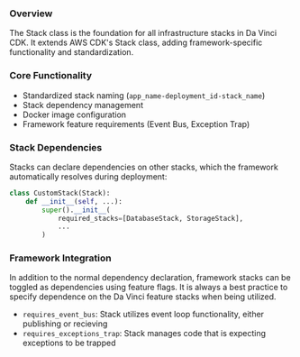 ### Overview
The Stack class is the foundation for all infrastructure stacks in Da Vinci CDK. It extends AWS CDK's Stack
class, adding framework-specific functionality and standardization.

### Core Functionality
- Standardized stack naming (`app_name-deployment_id-stack_name`)
- Stack dependency management
- Docker image configuration
- Framework feature requirements (Event Bus, Exception Trap)

### Stack Dependencies
Stacks can declare dependencies on other stacks, which the framework automatically resolves during deployment:

```python
class CustomStack(Stack):
    def __init__(self, ...):
        super().__init__(
            required_stacks=[DatabaseStack, StorageStack],
            ...
        )
```

### Framework Integration
In addition to the normal dependency declaration, framework stacks can be toggled as dependencies using
feature flags. It is always a best practice to specify dependence on the Da Vinci feature stacks when being utilized.

- `requires_event_bus`: Stack utilizes event loop functionality, either publishing or recieving
- `requires_exceptions_trap`: Stack manages code that is expecting exceptions to be trapped